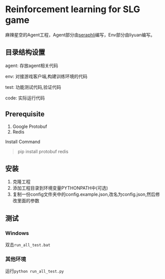 # Reinforcement learning for SLG game

麻辣星空的Agent工程，Agent部分由[seraphli][1]编写，Env部分由liyuan编写。

## 目录结构设置

agent: 存放agent相关代码

env: 对接游戏客户端,构建训练环境的代码

test: 功能测试代码,验证代码

code: 实际运行代码


## Prerequisite

1. Google Protobuf
2. Redis

Install Command
> pip install protobuf redis

## 安装

1. 克隆工程
2. 添加工程目录到环境变量PYTHONPATH中(可选)
3. 复制一份config文件夹中的config.example.json,改名为config.json,然后修改里面的参数

## 测试

### Windows

双击`run_all_test.bat`

### 其他环境

运行`python run_all_test.py`

[1]: https://github.com/Seraphli